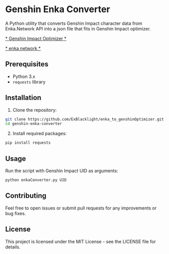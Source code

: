 # Genshin Enka Converter

A Python utility that converts Genshin Impact character data from Enka.Network API into a json file that fits in Genshin Impact optimizer.

[* Genshin Impact Optimizer *](https://frzyc.github.io/genshin-optimizer/#/)

[* enka network *](https://enka.network/)


## Prerequisites

- Python 3.x
- `requests` library

## Installation

1. Clone the repository:
```bash
git clone https://github.com/ExBlacklight/enka_to_genshinOptimizer.git
cd genshin-enka-converter
```

2. Install required packages:
```bash
pip install requests
```

## Usage

Run the script with Genshin Impact UID as arguments:

```bash
python enkaConverter.py UID
```


## Contributing

Feel free to open issues or submit pull requests for any improvements or bug fixes.

## License

This project is licensed under the MIT License - see the LICENSE file for details.

